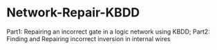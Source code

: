 # Network-Repair-KBDD
Part1: Repairing an incorrect gate in a logic network using KBDD; Part2: Finding and Repairing incorrect inversion in internal wires
